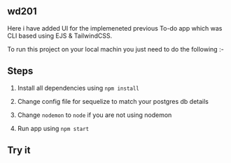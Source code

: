 ## wd201

Here i have added UI for the implemeneted previous To-do app which was CLI based
using EJS & TailwindCSS.

To run this project on your local machin you just need to do the following :-

## Steps

1. Install all dependencies using
   `npm install`

2. Change config file for sequelize to match your postgres db details

3. Change `nodemon` to `node`
   if you are not using nodemon

4. Run app using `npm start`

## Try it

[Click Here]:https://wd201-21e7.onrender.com
